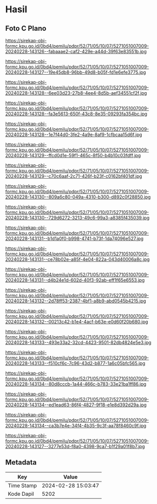 # Hasil

## Foto C Plano

https://sirekap-obj-formc.kpu.go.id/0bd4/pemilu/pdpr/52/71/05/10/07/5271051007009-20240228-143126--fabaaae2-caf2-429e-a44d-39f63e83551b.jpg

https://sirekap-obj-formc.kpu.go.id/0bd4/pemilu/pdpr/52/71/05/10/07/5271051007009-20240228-143127--19e45db8-96bb-49d8-b05f-fd1e6efe3775.jpg

https://sirekap-obj-formc.kpu.go.id/0bd4/pemilu/pdpr/52/71/05/10/07/5271051007009-20240228-143128--6ee03d23-27b8-4ee4-8d5b-aef34551cf2f.jpg

https://sirekap-obj-formc.kpu.go.id/0bd4/pemilu/pdpr/52/71/05/10/07/5271051007009-20240228-143128--fa3e5613-650f-43c8-8e35-09293fa354bc.jpg

https://sirekap-obj-formc.kpu.go.id/0bd4/pemilu/pdpr/52/71/05/10/07/5271051007009-20240228-143128--1e7f44d0-3fe2-4a9e-8af9-1cfbcaa15d6f.jpg

https://sirekap-obj-formc.kpu.go.id/0bd4/pemilu/pdpr/52/71/05/10/07/5271051007009-20240228-143129--ffcd0d1e-59f1-465c-8f50-b4b10c03fdff.jpg

https://sirekap-obj-formc.kpu.go.id/0bd4/pemilu/pdpr/52/71/05/10/07/5271051007009-20240228-143129--c70c6aaf-2c71-426f-b23f-c0162bf401df.jpg

https://sirekap-obj-formc.kpu.go.id/0bd4/pemilu/pdpr/52/71/05/10/07/5271051007009-20240228-143130--809a6c80-049a-4310-b300-d892c0f28850.jpg

https://sirekap-obj-formc.kpu.go.id/0bd4/pemilu/pdpr/52/71/05/10/07/5271051007009-20240228-143130--729d6272-3213-49c6-99a3-a8385f435039.jpg

https://sirekap-obj-formc.kpu.go.id/0bd4/pemilu/pdpr/52/71/05/10/07/5271051007009-20240228-143131--b1d1a0f0-b998-4741-b73f-1da74096e527.jpg

https://sirekap-obj-formc.kpu.go.id/0bd4/pemilu/pdpr/52/71/05/10/07/5271051007009-20240228-143131--ce78b02e-a85f-4e04-822a-043d40006a8c.jpg

https://sirekap-obj-formc.kpu.go.id/0bd4/pemilu/pdpr/52/71/05/10/07/5271051007009-20240228-143131--d4b24e1d-602d-40f3-92ab-eff1f65e6553.jpg

https://sirekap-obj-formc.kpu.go.id/0bd4/pemilu/pdpr/52/71/05/10/07/5271051007009-20240228-143132--2d78ff53-2387-4bf1-a8b9-abd0545b4215.jpg

https://sirekap-obj-formc.kpu.go.id/0bd4/pemilu/pdpr/52/71/05/10/07/5271051007009-20240228-143132--00213c42-b1e4-4acf-b63e-e0d60f20b680.jpg

https://sirekap-obj-formc.kpu.go.id/0bd4/pemilu/pdpr/52/71/05/10/07/5271051007009-20240228-143133--493e33a2-32cd-4423-9501-82db4824e5e3.jpg

https://sirekap-obj-formc.kpu.go.id/0bd4/pemilu/pdpr/52/71/05/10/07/5271051007009-20240228-143133--f510cf6c-7c96-43d2-b877-1a6c05bfc565.jpg

https://sirekap-obj-formc.kpu.go.id/0bd4/pemilu/pdpr/52/71/05/10/07/5271051007009-20240228-143134--80d8cccb-1a44-466c-b783-33e21ba1ff86.jpg

https://sirekap-obj-formc.kpu.go.id/0bd4/pemilu/pdpr/52/71/05/10/07/5271051007009-20240228-143134--ed1ead63-86f4-4827-9f18-e1e8d392d29a.jpg

https://sirekap-obj-formc.kpu.go.id/0bd4/pemilu/pdpr/52/71/05/10/07/5271051007009-20240228-143134--ca3b7e4e-34f4-4b35-9c3f-aa78f8460c9f.jpg

https://sirekap-obj-formc.kpu.go.id/0bd4/pemilu/pdpr/52/71/05/10/07/5271051007009-20240228-143127--3277e53d-f8a0-4398-9ca7-b1f29a01f8b7.jpg


## Metadata

| Key        | Value               |
| ---------- | ------------------- |
| Time Stamp | 2024-02-28 15:03:47 |
| Kode Dapil | 5202                |



